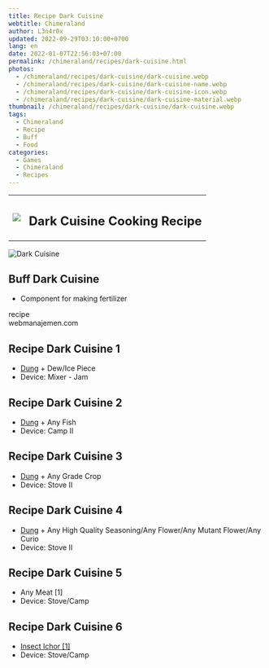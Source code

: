 ```yaml
---
title: Recipe Dark Cuisine
webtitle: Chimeraland
author: L3n4r0x
updated: 2022-09-29T03:10:00+0700
lang: en
date: 2022-01-07T22:56:03+07:00
permalink: /chimeraland/recipes/dark-cuisine.html
photos:
  - /chimeraland/recipes/dark-cuisine/dark-cuisine.webp
  - /chimeraland/recipes/dark-cuisine/dark-cuisine-name.webp
  - /chimeraland/recipes/dark-cuisine/dark-cuisine-icon.webp
  - /chimeraland/recipes/dark-cuisine/dark-cuisine-material.webp
thumbnail: /chimeraland/recipes/dark-cuisine/dark-cuisine.webp
tags:
  - Chimeraland
  - Recipe
  - Buff
  - Food
categories:
  - Games
  - Chimeraland
  - Recipes
---
```


<section id="bootstrap-wrapper"><link rel="stylesheet" href="https://cdn.statically.io/gh/dimaslanjaka/Web-Manajemen/40ac3225/css/bootstrap-4.5-wrapper.css"/><div class="row mb-2"><div class="col-md-12 mb-2"><table class="table" id="post-info"><tbody><tr><td><img class="d-inline-block me-2" src="/chimeraland/recipes/dark-cuisine/dark-cuisine-icon.webp" width="auto" height="auto"/></td><td><h1 class="fs-5">Dark Cuisine Cooking Recipe</h1></td></tr></tbody></table></div></div><div class="card mb-2"><div class="row g-0"><div class="col-sm-4 position-relative mb-2"><img src="/chimeraland/recipes/dark-cuisine/dark-cuisine-material.webp" class="card-img fit-cover w-100 h-100" alt="Dark Cuisine" data-fancybox="true"/></div><div class="col-sm-8 mb-2"><div class="card-body"><h2 class="card-title fs-5">Buff Dark Cuisine</h2><div class="card-text"><ul><li>Component for making fertilizer</li></ul></div><span class="badge rounded-pill bg-dark">recipe</span></div><div class="card-footer text-end text-muted">webmanajemen.com</div></div></div></div><div class="row mb-2"><div class="col-12 col-lg-6 recipe-item mb-2"><div class="card"><div class="card-body"><h2 class="card-title fs-5">Recipe Dark Cuisine 1</h2><div class="card-text"><ul><li><a class="text-decoration-none" href="/chimeraland/materials/dung.html">Dung</a><span> + </span>Dew/Ice Piece</li><li>Device: Mixer - Jam</li></ul></div></div></div></div><div class="col-12 col-lg-6 recipe-item mb-2"><div class="card"><div class="card-body"><h2 class="card-title fs-5">Recipe Dark Cuisine 2</h2><div class="card-text"><ul><li><a class="text-decoration-none" href="/chimeraland/materials/dung.html">Dung</a><span> + </span>Any Fish</li><li>Device: Camp II</li></ul></div></div></div></div><div class="col-12 col-lg-6 recipe-item mb-2"><div class="card"><div class="card-body"><h2 class="card-title fs-5">Recipe Dark Cuisine 3</h2><div class="card-text"><ul><li><a class="text-decoration-none" href="/chimeraland/materials/dung.html">Dung</a><span> + </span>Any Grade Crop</li><li>Device: Stove II</li></ul></div></div></div></div><div class="col-12 col-lg-6 recipe-item mb-2"><div class="card"><div class="card-body"><h2 class="card-title fs-5">Recipe Dark Cuisine 4</h2><div class="card-text"><ul><li><a class="text-decoration-none" href="/chimeraland/materials/dung.html">Dung</a><span> + </span>Any High Quality Seasoning/Any Flower/Any Mutant Flower/Any Curio</li><li>Device: Stove II</li></ul></div></div></div></div><div class="col-12 col-lg-6 recipe-item mb-2"><div class="card"><div class="card-body"><h2 class="card-title fs-5">Recipe Dark Cuisine 5</h2><div class="card-text"><ul><li>Any Meat [1]</li><li>Device: Stove/Camp</li></ul></div></div></div></div><div class="col-12 col-lg-6 recipe-item mb-2"><div class="card"><div class="card-body"><h2 class="card-title fs-5">Recipe Dark Cuisine 6</h2><div class="card-text"><ul><li><a class="text-decoration-none" href="/chimeraland/materials/insect-ichor.html">Insect Ichor [1]</a></li><li>Device: Stove/Camp</li></ul></div></div></div></div></div></section>